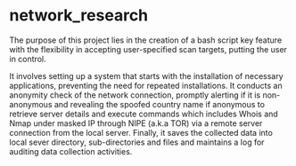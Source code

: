 # network_research
The purpose of this project lies in the creation of a bash script key feature with the flexibility in accepting user-specified scan targets, putting the user in control. 

It involves setting up a system that starts with the installation of necessary applications, preventing the need for repeated installations. It conducts an anonymity check of the network connection, promptly alerting if it is non-anonymous and revealing the spoofed country name if anonymous to retrieve server details and execute commands which includes Whois and Nmap under masked IP through NIPE (a.k.a TOR) via a remote server connection from the local server. Finally, it saves the collected data into local sever directory, sub-directories and files and maintains a log for auditing data collection activities.
